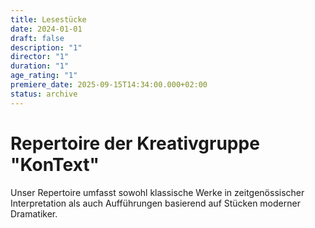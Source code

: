 ```yaml
---
title: Lesestücke
date: 2024-01-01
draft: false
description: "1"
director: "1"
duration: "1"
age_rating: "1"
premiere_date: 2025-09-15T14:34:00.000+02:00
status: archive
---
```

# Repertoire der Kreativgruppe "KonText"

Unser Repertoire umfasst sowohl klassische Werke in zeitgenössischer Interpretation als auch Aufführungen basierend auf Stücken moderner Dramatiker.
